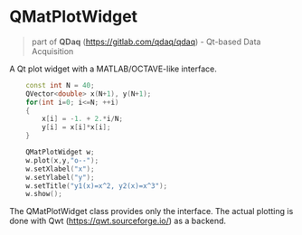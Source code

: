 # QMatPlotWidget

> part of **QDaq** (https://gitlab.com/qdaq/qdaq) - Qt-based Data Acquisition
>

A Qt plot widget with a MATLAB/OCTAVE-like interface. 

```c++
    const int N = 40;
    QVector<double> x(N+1), y(N+1);
    for(int i=0; i<=N; ++i)
    {
        x[i] = -1. + 2.*i/N;
        y[i] = x[i]*x[i];
    }

    QMatPlotWidget w;
    w.plot(x,y,"o--");
    w.setXlabel("x");
    w.setYlabel("y");
    w.setTitle("y1(x)=x^2, y2(x)=x^3");
    w.show();
```

The QMatPlotWidget class provides only the interface. The actual plotting is done with Qwt (https://qwt.sourceforge.io/) as a backend.



